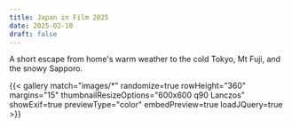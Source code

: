 ```yaml
---
title: Japan in Film 2025
date: 2025-02-10
draft: false
---
```

A short escape from home's warm weather to the cold Tokyo, Mt Fuji, and the snowy Sapporo.

{{< gallery match="images/*" randomize=true rowHeight="360" margins="15" thumbnailResizeOptions="600x600 q90 Lanczos" showExif=true previewType="color" embedPreview=true loadJQuery=true >}}